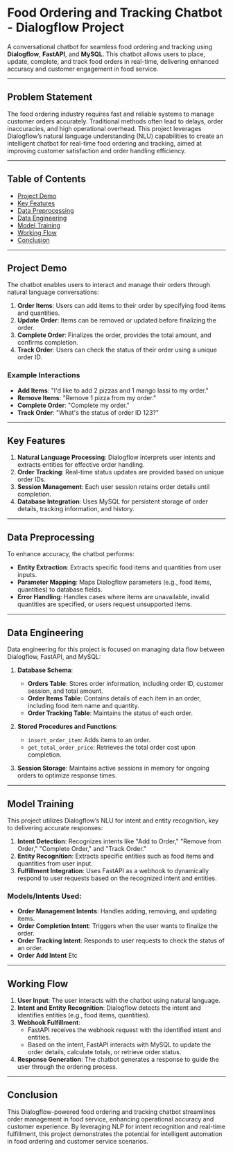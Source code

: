 # Food Ordering and Tracking Chatbot - Dialogflow Project

A conversational chatbot for seamless food ordering and tracking using **Dialogflow**, **FastAPI**, and **MySQL**. This chatbot allows users to place, update, complete, and track food orders in real-time, delivering enhanced accuracy and customer engagement in food service.

---

## Problem Statement

The food ordering industry requires fast and reliable systems to manage customer orders accurately. Traditional methods often lead to delays, order inaccuracies, and high operational overhead. This project leverages Dialogflow’s natural language understanding (NLU) capabilities to create an intelligent chatbot for real-time food ordering and tracking, aimed at improving customer satisfaction and order handling efficiency.

---

## Table of Contents

- [Project Demo](#project-demo)
- [Key Features](#key-features)
- [Data Preprocessing](#data-preprocessing)
- [Data Engineering](#data-engineering)
- [Model Training](#model-training)
- [Working Flow](#working-flow)
- [Conclusion](#conclusion)

---

## Project Demo

The chatbot enables users to interact and manage their orders through natural language conversations:
1. **Order Items**: Users can add items to their order by specifying food items and quantities.
2. **Update Order**: Items can be removed or updated before finalizing the order.
3. **Complete Order**: Finalizes the order, provides the total amount, and confirms completion.
4. **Track Order**: Users can check the status of their order using a unique order ID.

### Example Interactions

- **Add Items**: "I'd like to add 2 pizzas and 1 mango lassi to my order."
- **Remove Items**: "Remove 1 pizza from my order."
- **Complete Order**: "Complete my order."
- **Track Order**: "What's the status of order ID 123?"

---

## Key Features

1. **Natural Language Processing**: Dialogflow interprets user intents and extracts entities for effective order handling.
2. **Order Tracking**: Real-time status updates are provided based on unique order IDs.
3. **Session Management**: Each user session retains order details until completion.
4. **Database Integration**: Uses MySQL for persistent storage of order details, tracking information, and history.

---

## Data Preprocessing

To enhance accuracy, the chatbot performs:
- **Entity Extraction**: Extracts specific food items and quantities from user inputs.
- **Parameter Mapping**: Maps Dialogflow parameters (e.g., food items, quantities) to database fields.
- **Error Handling**: Handles cases where items are unavailable, invalid quantities are specified, or users request unsupported items.

---

## Data Engineering

Data engineering for this project is focused on managing data flow between Dialogflow, FastAPI, and MySQL:
1. **Database Schema**:
   - **Orders Table**: Stores order information, including order ID, customer session, and total amount.
   - **Order Items Table**: Contains details of each item in an order, including food item name and quantity.
   - **Order Tracking Table**: Maintains the status of each order.

2. **Stored Procedures and Functions**:
   - `insert_order_item`: Adds items to an order.
   - `get_total_order_price`: Retrieves the total order cost upon completion.
3. **Session Storage**: Maintains active sessions in memory for ongoing orders to optimize response times.

---

## Model Training

This project utilizes Dialogflow’s NLU for intent and entity recognition, key to delivering accurate responses:
1. **Intent Detection**: Recognizes intents like "Add to Order," "Remove from Order," "Complete Order," and "Track Order."
2. **Entity Recognition**: Extracts specific entities such as food items and quantities from user input.
3. **Fulfillment Integration**: Uses FastAPI as a webhook to dynamically respond to user requests based on the recognized intent and entities.

### Models/Intents Used:
- **Order Management Intents**: Handles adding, removing, and updating items.
- **Order Completion Intent**: Triggers when the user wants to finalize the order.
- **Order Tracking Intent**: Responds to user requests to check the status of an order.
- **Order Add Intent** Etc

---

## Working Flow

1. **User Input**: The user interacts with the chatbot using natural language.
2. **Intent and Entity Recognition**: Dialogflow detects the intent and identifies entities (e.g., food items, quantities).
3. **Webhook Fulfillment**:
   - FastAPI receives the webhook request with the identified intent and entities.
   - Based on the intent, FastAPI interacts with MySQL to update the order details, calculate totals, or retrieve order status.
4. **Response Generation**: The chatbot generates a response to guide the user through the ordering process.

---

## Conclusion

This Dialogflow-powered food ordering and tracking chatbot streamlines order management in food service, enhancing operational accuracy and customer experience. By leveraging NLP for intent recognition and real-time fulfillment, this project demonstrates the potential for intelligent automation in food ordering and customer service scenarios.
